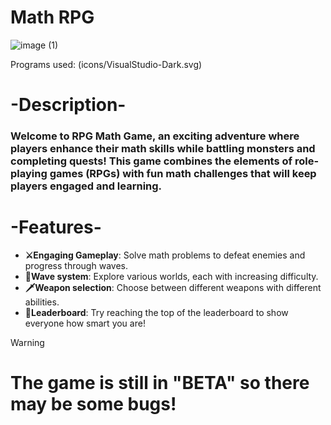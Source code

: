 # Math RPG
![image (1)](https://github.com/user-attachments/assets/84255752-007a-4335-a650-64601b110fe1)

Programs used:
(icons/VisualStudio-Dark.svg)


<h1>-Description-</h1>

<h3>   Welcome to RPG Math Game, an exciting adventure where players enhance their math skills while battling monsters and completing quests! This game combines the elements of role-playing games (RPGs) with fun math challenges that will keep players engaged and learning. </h3>



<h1>-Features-</h1>

- **⚔Engaging Gameplay**: Solve math problems to defeat enemies and progress through waves. 
- **🌊Wave system**: Explore various worlds, each with increasing difficulty.
- **🗡Weapon selection**: Choose between different weapons with different abilities.
- **👑Leaderboard**: Try reaching the top of the leaderboard to show everyone how smart you are!


> [!WARNING]
> # The game is still in "BETA" so there may be some bugs!
